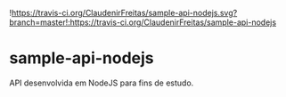 !https://travis-ci.org/ClaudenirFreitas/sample-api-nodejs.svg?branch=master!:https://travis-ci.org/ClaudenirFreitas/sample-api-nodejs

# sample-api-nodejs

API desenvolvida em NodeJS para fins de estudo.
